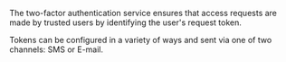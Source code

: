 The two-factor authentication service ensures that access requests are made by trusted users by identifying the user's request token.

Tokens can be configured in a variety of ways and sent via one of two channels: SMS or E-mail.
